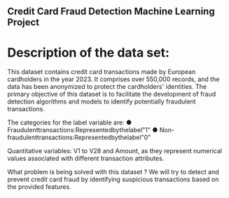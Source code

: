 ## Credit Card Fraud Detection Machine Learning Project


# Description of the data set: 

This dataset contains credit card transactions made by European cardholders in the year 2023. It comprises over 550,000 records, and the data has been anonymized to protect the cardholders' identities. The primary objective of this dataset is to facilitate the development of fraud detection algorithms and models to identify potentially fraudulent transactions.

The categories for the label variable are:
● Fraudulenttransactions:Representedbythelabel"1"
● Non-fraudulenttransactions:Representedbythelabel"0"

Quantitative variables: V1 to V28 and Amount, as they represent numerical values associated with different transaction attributes.


What problem is being solved with this dataset ?
We will try to detect and prevent credit card fraud by identifying suspicious transactions based on the provided features.

